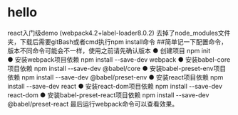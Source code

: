 # hello
react入门级demo (webpack4.2+label-loader8.0.2)
去掉了node_modules文件夹，下载后需要gitBash或者cmd执行npm install命令
##简单记一下配置命令，版本不同命令可能会不一样，使用之前请先确认版本
  ● 创建项目  npm init   
  ● 安装webpack项目依赖  npm install --save-dev webpack
  ● 安装babel-core项目依赖 npm install --save-dev @babel/core
  ● 安装babel-preset-env项目依赖 npm install --save-dev @babel/preset-env
  ● 安装react项目依赖 npm install --save-dev react
  ● 安装react-dom项目依赖 npm install --save-dev react-dom
  ● 安装babel-preset-react项目依赖 npm install --save-dev @babel/preset-react 
  最后运行webpack命令可以查看效果。
